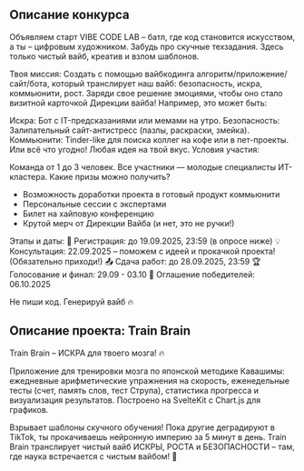 ## Описание конкурса

Объявляем старт VIBE CODE LAB – батл, где код становится искусством, а ты – цифровым художником. Забудь про скучные техзадания. Здесь только чистый вайб, креатив и взлом шаблонов.

Твоя миссия:
Создать с помощью вайбкодинга алгоритм/приложение/сайт/бота, который транслирует наш вайб: безопасность, искра, коммьюнити, рост. Заряди свое решение эмоциями, чтобы оно стало визитной карточкой Дирекции вайба!
Например, это может быть:

Искра: Бот с IT-предсказаниями или мемами на утро.
Безопасность: Залипательный сайт-антистресс (пазлы, раскраски, змейка).
Коммьюнити: Tinder-like для поиска коллег на кофе или в пет-проекты.
Или всё что угодно! Любая идея на твой вкус.
Условия участия:

Команда от 1 до 3 человек.
Все участники — молодые специалисты ИТ-кластера.
Какие призы можно получить?
- Возможность доработки проекта в готовый продукт коммьюнити
- Персональные сессии с экспертами
- Билет на хайповую конференцию
- Крутой мерч от Дирекции Вайба (и нет, это не ручки!)

Этапы и даты:
📅 Регистрация: до 19.09.2025, 23:59 (в опросе ниже)
💡 Консультация: 22.09.2025 – поможем с идеей и прокачкой проекта! (Обязательно приходи!)
📤 Сдача работ: до 28.09.2025, 23:59
🏆 Голосование и финал: 29.09 - 03.10
🎉 Оглашение победителей: 06.10.2025

Не пиши код. Генерируй вайб 🔥

## Описание проекта: Train Brain

Train Brain – ИСКРА для твоего мозга! 🔥

Приложение для тренировки мозга по японской методике Кавашимы: ежедневные арифметические упражнения на скорость, еженедельные тесты (счет, память слов, тест Струпа), статистика прогресса и визуализация результатов. Построено на SvelteKit с Chart.js для графиков.

Взрывает шаблоны скучного обучения! Пока другие деградируют в TikTok, ты прокачиваешь нейронную империю за 5 минут в день. Train Brain транслирует чистый вайб ИСКРЫ, РОСТА и БЕЗОПАСНОСТИ – там, где наука встречается с чистым вайбом! 🚀


